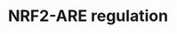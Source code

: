---
annotations:
- id: PW:0000369
  parent: regulatory pathway
  type: Pathway Ontology
  value: nuclear factor, erythroid 2 like 2 signaling pathway
- id: PW:0000378
  parent: regulatory pathway
  type: Pathway Ontology
  value: oxidative stress response pathway
- id: PW:0000369
  parent: regulatory pathway
  type: Pathway Ontology
  value: nuclear factor, erythroid 2 like 2 signaling pathway
authors:
- Khanspers
- Eweitz
citedin:
- link: PMC9116376
  title: 'cSurvival: a web resource for biomarker interactions in cancer outcomes
    and in cell lines (2022)'
communities:
- CPTAC
- ONTOX
description: Under basal conditions, Nrf2 is sequestered to the cytoplasm through
  binding with Keap1/Cul3/RBX1 and continually degraded via the proteasome. On early
  response to external stressors, Keap1 is oxidized or Nrf2 is phosphorylated by PKC.
  Nrf2 then translocates into the nucleus and binds to ARE (antioxidant-responsive)
  genes in order to increase or decrease transcription. A delayed response to external
  stressors causes phosphorylation of GSK-3β (by unknown tyrosine kinases), GSK-3β
  then activates Src kinases, which then translocate to the nucleus. Src kinases phosphorylate
  Nrf2 (Tyr568) which allows for nuclear export, ubiquitination and degradation of
  Nrf2. If insulin receptor signaling is initiated, GSK-3β activity is inhibited.
  Keap1 is also able to regulate Nrf2 activity through sequestration with PGAM5 to
  the mitochondria. In addition, PI3K also phosphorylates the CEBPB, inducing its
  translocation to the nucleus where it binds to the CEBPB response element within
  the xenobiotic response element, in conjunction with NRF2 binding to ARE.  Description
  was adapted from Fig 1 in Vomhof-Dekrey et al, and Fig 4 in Surh et al. Protein
  phosphorylation sites were added based on information from PhosphoSitePlus (R),
  www.phosphosite.org.
last-edited: 2024-07-28
ndex: e23c50de-8b6a-11eb-9e72-0ac135e8bacf
organisms:
- Homo sapiens
redirect_from:
- /index.php/Pathway:WP4357
- /instance/WP4357
- /instance/WP4357_r134796
revision: r134796
schema-jsonld:
- '@context': https://schema.org/
  '@id': https://wikipathways.github.io/pathways/WP4357.html
  '@type': Dataset
  creator:
    '@type': Organization
    name: WikiPathways
  description: Under basal conditions, Nrf2 is sequestered to the cytoplasm through
    binding with Keap1/Cul3/RBX1 and continually degraded via the proteasome. On early
    response to external stressors, Keap1 is oxidized or Nrf2 is phosphorylated by
    PKC. Nrf2 then translocates into the nucleus and binds to ARE (antioxidant-responsive)
    genes in order to increase or decrease transcription. A delayed response to external
    stressors causes phosphorylation of GSK-3β (by unknown tyrosine kinases), GSK-3β
    then activates Src kinases, which then translocate to the nucleus. Src kinases
    phosphorylate Nrf2 (Tyr568) which allows for nuclear export, ubiquitination and
    degradation of Nrf2. If insulin receptor signaling is initiated, GSK-3β activity
    is inhibited. Keap1 is also able to regulate Nrf2 activity through sequestration
    with PGAM5 to the mitochondria. In addition, PI3K also phosphorylates the CEBPB,
    inducing its translocation to the nucleus where it binds to the CEBPB response
    element within the xenobiotic response element, in conjunction with NRF2 binding
    to ARE.  Description was adapted from Fig 1 in Vomhof-Dekrey et al, and Fig 4
    in Surh et al. Protein phosphorylation sites were added based on information from
    PhosphoSitePlus (R), www.phosphosite.org.
  keywords:
  - CEBPB
  - CUL3
  - ERK
  - FYN
  - GCLC
  - GCLM
  - GSK3B
  - GSTA2
  - HO-1
  - INSR
  - JNK
  - KEAP1
  - MAF
  - NQO1
  - NRF2
  - P38
  - PGAM5
  - PI3K
  - PKC
  - RBX1
  - SLC7A11
  - SRC
  - YES1
  license: CC0
  name: NRF2-ARE regulation
seo: CreativeWork
title: NRF2-ARE regulation
wpid: WP4357
---